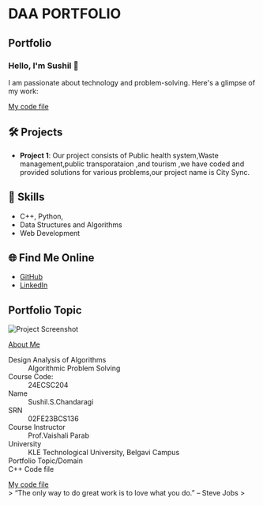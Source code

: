 # DAA PORTFOLIO
## Portfolio

### Hello, I'm Sushil 👋

I am passionate about technology and problem-solving. Here's a glimpse of my work:

<a href="https://sushilchandaragi.github.io/portfolio.github.io/">My code file</a>

## 🛠️ Projects
- **Project 1**: Our project consists of Public health system,Waste management,public transporataion ,and tourism ,we have coded and provided solutions for various problems,our project name is City Sync.

## 🚀 Skills
- C++, Python, 
- Data Structures and Algorithms
- Web Development 

## 🌐 Find Me Online
- [GitHub](https://github.com/SUSHeka)
- [LinkedIn](https://www.linkedin.com/in/sushil-c-316083281/)

## Portfolio Topic

![Project Screenshot](assets/image.jpg)


[About Me](about.md)

<dl>
<dt>Design Analysis of Algorithms</dt>
<dd>Algorithmic Problem Solving</dd>
<dt>Course Code:</dt>
<dd>24ECSC204</dd>
<dt>Name</dt>
<dd>Sushil.S.Chandaragi</dd>
<dt>SRN</dt>
<dd>02FE23BCS136</dd>
<dt>Course Instructor</dt>
<dd>Prof.Vaishali Parab</dd>
<dt>University</dt>
<dd>KLE Technological University, Belgavi Campus</dd>
<dt>Portfolio Topic/Domain</dt>
<dt>C++ Code file</dt>
</dl>
<a href="https://github.com/SUSHeka/DAA-FINAL-PROJECT">My code file</a>

<br> 
> “The only way to do great work is to love what you do.” – Steve Jobs
>
